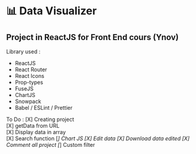 # 📊 Data Visualizer  
## Project in ReactJS for Front End cours (Ynov)

Library used :  
- ReactJS
- React Router
- React Icons
- Prop-types
- FuseJS
- ChartJS  
- Snowpack  
- Babel / ESLint / Prettier
  
To Do :
[X] Creating project  
[X] getData from URL  
[X] Display data in array  
[X] Search function
[_] Chart JS
[X] Edit data
[X] Download data edited
[X] Comment all project
[_] Custom filter